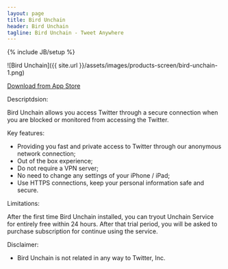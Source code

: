 ```yaml
---
layout: page
title: Bird Unchain
header: Bird Unchain
tagline: Bird Unchain - Tweet Anywhere
---
```

{% include JB/setup %}

![Bird Unchain]({{ site.url }}/assets/images/products-screen/bird-unchain-1.png)

[Download from App Store](https://itunes.apple.com/us/app/bird-unchain-tweet-anywhere/id656190986?mt=8)

Descriptdsion:

Bird Unchain allows you access Twitter through a secure connection when you are blocked or monitored from accessing the Twitter. 

Key features: 

- Providing you fast and private access to Twitter through our anonymous network connection; 
- Out of the box experience; 
- Do not require a VPN server; 
- No need to change any settings of your iPhone / iPad; 
- Use HTTPS connections, keep your personal information safe and secure. 

Limitations: 

After the first time Bird Unchain installed, you can tryout Unchain Service for entirely free within 24 hours. After that trial period, you will be asked to purchase subscription for continue using the service. 

Disclaimer: 

- Bird Unchain is not related in any way to Twitter, Inc.

